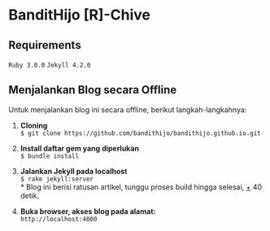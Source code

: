 # BanditHijo [R]-Chive

## Requirements

`Ruby 3.0.0` `Jekyll 4.2.0`

## Menjalankan Blog secara Offline

Untuk menjalankan blog ini secara offline, berikut langkah-langkahnya:

1. <b>Cloning</b><br>
   `$ git clone https://github.com/bandithijo/bandithijo.github.io.git`

2. <b>Install daftar gem yang diperlukan</b><br>
   `$ bundle install`

3. <b>Jalankan Jekyll pada localhost</b><br>
   `$ rake jekyll:server`<br>
   \* Blog ini berisi ratusan artikel, tunggu proses build hingga selesai, <u>+</u> 40 detik.

4. <b>Buka browser, akses blog pada alamat:</b><br>
   `http://localhost:4000`
